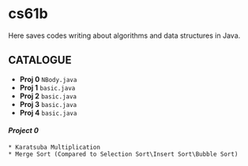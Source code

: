# cs61b
Here saves codes writing about algorithms and data structures in Java.  

## CATALOGUE
* **Proj 0** `NBody.java`
* **Proj 1** `basic.java`
* **Proj 2** `basic.java`
* **Proj 3** `basic.java`
* **Proj 4** `basic.java`

#### ***Project 0***
    * Karatsuba Multiplication
    * Merge Sort (Compared to Selection Sort\Insert Sort\Bubble Sort)
